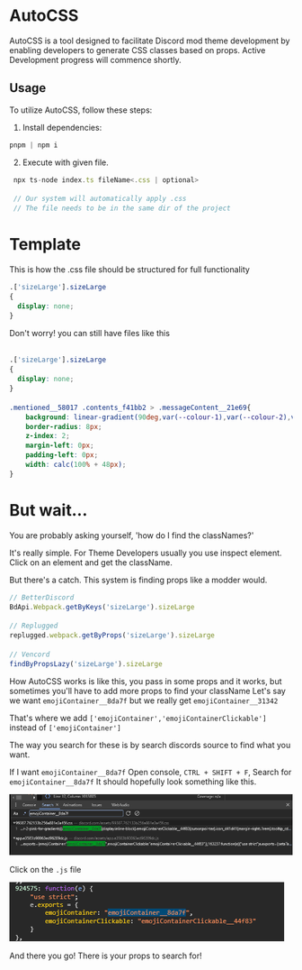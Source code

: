 # AutoCSS

AutoCSS is a tool designed to facilitate Discord mod theme development by enabling developers to generate CSS classes based on props. 
Active Development progress will commence shortly.

## Usage

To utilize AutoCSS, follow these steps:

1. Install dependencies:
```javascript
pnpm | npm i
```
2. Execute with given file.
```javascript
 npx ts-node index.ts fileName<.css | optional>
    
 // Our system will automatically apply .css 
 // The file needs to be in the same dir of the project
```

# Template
This is how the .css file should be structured for full functionality

```css
.['sizeLarge'].sizeLarge 
{
  display: none;
}
```

Don't worry! you can still have files like this
```css

.['sizeLarge'].sizeLarge
{
  display: none;
}

.mentioned__58017 .contents_f41bb2 > .messageContent__21e69{
    background: linear-gradient(90deg,var(--colour-1),var(--colour-2),var(--colour-3),var(--colour-4));;
    border-radius: 8px;
    z-index: 2;
    margin-left: 0px;
    padding-left: 0px;
    width: calc(100% + 48px);
}
```

# But wait... 
You are probably asking yourself, 'how do I find the classNames?'

It's really simple. For Theme Developers usually you use inspect element.
Click on an element and get the className.

But there's a catch. This system is finding props like a modder would.
```javascript
// BetterDiscord
BdApi.Webpack.getByKeys('sizeLarge').sizeLarge

// Replugged
replugged.webpack.getByProps('sizeLarge').sizeLarge

// Vencord
findByPropsLazy('sizeLarge').sizeLarge
```

How AutoCSS works is like this, you pass in some props and it works, but 
sometimes you'll have to add more props to find your className
Let's say we want `emojiContainer__8da7f` but we really get `emojiContainer__31342`

That's where we add `['emojiContainer','emojiContainerClickable']` instead of
`['emojiContainer']`

The way you search for these is by search discords source to find what you want.

If I want `emojiContainer__8da7f` Open console, `CTRL + SHIFT + F`, Search for `emojiContainer__8da7f`
It should hopefully look something like this.

![img.png](imgs/consoleShowClassNameLocation.png)

Click on the `.js` file

![img.png](imgs/showExports.png)

And there you go! There is your props to search for!